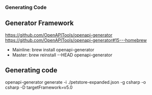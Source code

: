 ### Generating Code

## Generator Framework
https://github.com/OpenAPITools/openapi-generator
https://github.com/OpenAPITools/openapi-generator#15---homebrew
* Mainline: brew install openapi-generator
* Master: brew reinstall --HEAD openapi-generator

## Generating code
openapi-generator generate -i ./petstore-expanded.json -g csharp -o csharp -D targetFramework=v5.0